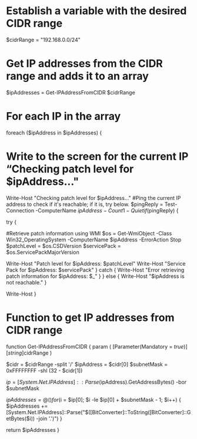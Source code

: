 # Establish a variable with the desired CIDR range
$cidrRange = "192.168.0.0/24"  

# Get IP addresses from the CIDR range and adds it to an array 
$ipAddresses = Get-IPAddressFromCIDR $cidrRange 
 
# For each IP in the array
foreach ($ipAddress in $ipAddresses) { 
# Write to the screen for the current IP “Checking patch level for $ipAddress..."
Write-Host "Checking patch level for $ipAddress..." 
#Ping the current IP address to check if it's reachable; if it is, try below.
$pingReply = Test-Connection -ComputerName $ipAddress -Count 1 -Quiet 
if ($pingReply) { 
 
try { 
 
#Retrieve patch information using WMI 
$os = Get-WmiObject -Class Win32_OperatingSystem -ComputerName $ipAddress -ErrorAction Stop 
$patchLevel = $os.CSDVersion 
$servicePack = $os.ServicePackMajorVersion 
 
Write-Host "Patch level for $ipAddress: $patchLevel" 
Write-Host "Service Pack for $ipAddress: $servicePack" 
} 
catch { 
Write-Host "Error retrieving patch information for $ipAddress: $_" 
} 
} 
else { 
Write-Host "$ipAddress is not reachable." 
} 
 
Write-Host 
} 
 
# Function to get IP addresses from CIDR range 
function Get-IPAddressFromCIDR { 
param ( 
[Parameter(Mandatory = $true)] 
[string]$cidrRange 
) 
 
$cidr = $cidrRange -split '/' 
$ipAddress = $cidr[0] 
$subnetMask = 0xFFFFFFFF -shl (32 - $cidr[1]) 
 
$ip = [System.Net.IPAddress]::Parse($ipAddress).GetAddressBytes() -bor $subnetMask 
 
$ipAddresses = @() 
for ($i = $ip[0]; $i -le $ip[0] + $subnetMask - 1; $i++) { 
$ipAddresses += [System.Net.IPAddress]::Parse("$([BitConverter]::ToString([BitConverter]::GetBytes($i)) -join '.')") 
} 
 
return $ipAddresses 
}
